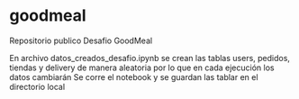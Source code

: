 # goodmeal
Repositorio publico Desafio GoodMeal

En archivo datos_creados_desafio.ipynb se crean las tablas users, pedidos, tiendas y delivery de manera aleatoria por lo que en cada ejecución los datos cambiarán
Se corre el notebook y se guardan las tablar en el directorio local


